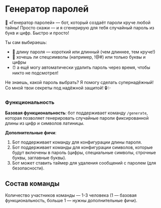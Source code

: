 # Генератор паролей

🔐 «Генератор паролей» — бот, который создаёт пароли круче любой тайны! Просто скажи — и я сгенерирую для тебя случайный пароль из букв и цифр. Быстро и просто!

Ты сам выбираешь:
- 🔢 длину пароля — короткий или длинный (чем длиннее, тем круче!)
- 🎯 хочешь ли спецсимволы (например, !@#) или только буквы и цифры
- ⏰ а ещё могу автоматически удалить пароль через время, чтобы никто не подсмотрел!

Не знаешь, какой пароль выбрать? Я помогу сделать супернадёжный! Со мной твои секреты под надёжной защитой! 🔒✨

### Функциональность

**Базовая функциональность**: бот поддерживает команду `/generate`, которая позволяет генерировать случайные пароли фиксированной длины из цифр и символов латиницы.

**Дополнительные фичи**:
1. Бот поддерживает команду для конфигурации длины пароля.
2. Бот поддерживает команды для конфигурации символов, которые будут включены в пароль (цифры, специальные символы, строчные буквы, заглавные буквы).
3. Бот может ставить таймер для удаления сообщений с паролем (для безопасности).

## Состав команды

Количество участников команды — 1-3 человека (1 — базовая функциональность, больше 1 — нужны дополнительные фичи).
